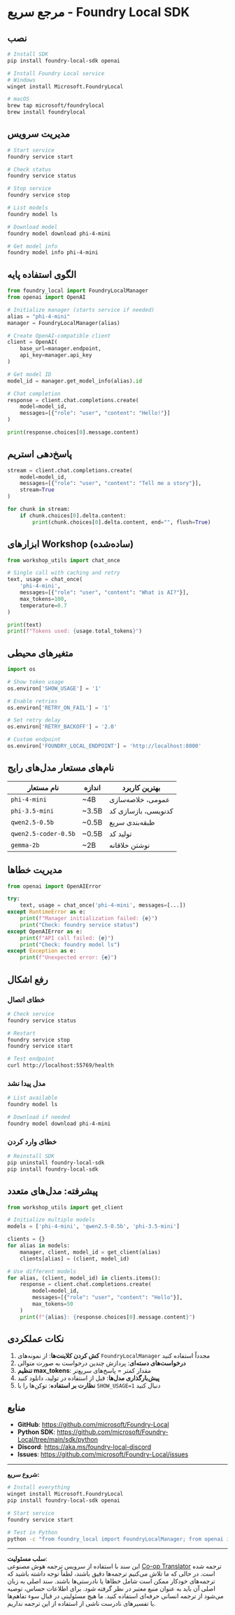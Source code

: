 <!--
CO_OP_TRANSLATOR_METADATA:
{
  "original_hash": "1a52481fe75c7692d785aef8da50e5e7",
  "translation_date": "2025-10-08T21:52:49+00:00",
  "source_file": "Workshop/FOUNDRY_SDK_QUICKREF.md",
  "language_code": "fa"
}
-->
# مرجع سریع - Foundry Local SDK

## نصب

```bash
# Install SDK
pip install foundry-local-sdk openai

# Install Foundry Local service
# Windows
winget install Microsoft.FoundryLocal

# macOS
brew tap microsoft/foundrylocal
brew install foundrylocal
```

## مدیریت سرویس

```bash
# Start service
foundry service start

# Check status
foundry service status

# Stop service
foundry service stop

# List models
foundry model ls

# Download model
foundry model download phi-4-mini

# Get model info
foundry model info phi-4-mini
```

## الگوی استفاده پایه

```python
from foundry_local import FoundryLocalManager
from openai import OpenAI

# Initialize manager (starts service if needed)
alias = "phi-4-mini"
manager = FoundryLocalManager(alias)

# Create OpenAI-compatible client
client = OpenAI(
    base_url=manager.endpoint,
    api_key=manager.api_key
)

# Get model ID
model_id = manager.get_model_info(alias).id

# Chat completion
response = client.chat.completions.create(
    model=model_id,
    messages=[{"role": "user", "content": "Hello!"}]
)

print(response.choices[0].message.content)
```

## پاسخ‌دهی استریم

```python
stream = client.chat.completions.create(
    model=model_id,
    messages=[{"role": "user", "content": "Tell me a story"}],
    stream=True
)

for chunk in stream:
    if chunk.choices[0].delta.content:
        print(chunk.choices[0].delta.content, end="", flush=True)
```

## ابزارهای Workshop (ساده‌شده)

```python
from workshop_utils import chat_once

# Single call with caching and retry
text, usage = chat_once(
    'phi-4-mini',
    messages=[{"role": "user", "content": "What is AI?"}],
    max_tokens=100,
    temperature=0.7
)

print(text)
print(f"Tokens used: {usage.total_tokens}")
```

## متغیرهای محیطی

```python
import os

# Show token usage
os.environ['SHOW_USAGE'] = '1'

# Enable retries
os.environ['RETRY_ON_FAIL'] = '1'

# Set retry delay
os.environ['RETRY_BACKOFF'] = '2.0'

# Custom endpoint
os.environ['FOUNDRY_LOCAL_ENDPOINT'] = 'http://localhost:8000'
```

## نام‌های مستعار مدل‌های رایج

| نام مستعار | اندازه | بهترین کاربرد |
|------------|--------|---------------|
| `phi-4-mini` | ~4B | عمومی، خلاصه‌سازی |
| `phi-3.5-mini` | ~3.5B | کدنویسی، بازسازی کد |
| `qwen2.5-0.5b` | ~0.5B | طبقه‌بندی سریع |
| `qwen2.5-coder-0.5b` | ~0.5B | تولید کد |
| `gemma-2b` | ~2B | نوشتن خلاقانه |

## مدیریت خطاها

```python
from openai import OpenAIError

try:
    text, usage = chat_once('phi-4-mini', messages=[...])
except RuntimeError as e:
    print(f"Manager initialization failed: {e}")
    print("Check: foundry service status")
except OpenAIError as e:
    print(f"API call failed: {e}")
    print("Check: foundry model ls")
except Exception as e:
    print(f"Unexpected error: {e}")
```

## رفع اشکال

### خطای اتصال
```bash
# Check service
foundry service status

# Restart
foundry service stop
foundry service start

# Test endpoint
curl http://localhost:55769/health
```

### مدل پیدا نشد
```bash
# List available
foundry model ls

# Download if needed
foundry model download phi-4-mini
```

### خطای وارد کردن
```bash
# Reinstall SDK
pip uninstall foundry-local-sdk
pip install foundry-local-sdk
```

## پیشرفته: مدل‌های متعدد

```python
from workshop_utils import get_client

# Initialize multiple models
models = ['phi-4-mini', 'qwen2.5-0.5b', 'phi-3.5-mini']

clients = {}
for alias in models:
    manager, client, model_id = get_client(alias)
    clients[alias] = (client, model_id)

# Use different models
for alias, (client, model_id) in clients.items():
    response = client.chat.completions.create(
        model=model_id,
        messages=[{"role": "user", "content": "Hello"}],
        max_tokens=50
    )
    print(f"{alias}: {response.choices[0].message.content}")
```

## نکات عملکردی

1. **کش کردن کلاینت‌ها**: از نمونه‌های `FoundryLocalManager` مجدداً استفاده کنید
2. **درخواست‌های دسته‌ای**: پردازش چندین درخواست به صورت متوالی
3. **تنظیم max_tokens**: مقدار کمتر = پاسخ‌های سریع‌تر
4. **پیش‌بارگذاری مدل‌ها**: قبل از استفاده در تولید، دانلود کنید
5. **نظارت بر استفاده**: توکن‌ها را با `SHOW_USAGE=1` دنبال کنید

## منابع

- **GitHub**: https://github.com/microsoft/Foundry-Local
- **Python SDK**: https://github.com/microsoft/Foundry-Local/tree/main/sdk/python
- **Discord**: https://aka.ms/foundry-local-discord
- **Issues**: https://github.com/microsoft/Foundry-Local/issues

---

**شروع سریع:**
```bash
# Install everything
winget install Microsoft.FoundryLocal
pip install foundry-local-sdk openai

# Start service
foundry service start

# Test in Python
python -c "from foundry_local import FoundryLocalManager; from openai import OpenAI; m = FoundryLocalManager('phi-4-mini'); c = OpenAI(base_url=m.endpoint, api_key=m.api_key); r = c.chat.completions.create(model=m.get_model_info('phi-4-mini').id, messages=[{'role':'user','content':'Hi'}]); print(r.choices[0].message.content)"
```

---

**سلب مسئولیت**:  
این سند با استفاده از سرویس ترجمه هوش مصنوعی [Co-op Translator](https://github.com/Azure/co-op-translator) ترجمه شده است. در حالی که ما تلاش می‌کنیم ترجمه‌ها دقیق باشند، لطفاً توجه داشته باشید که ترجمه‌های خودکار ممکن است شامل خطاها یا نادرستی‌ها باشند. سند اصلی به زبان اصلی آن باید به عنوان منبع معتبر در نظر گرفته شود. برای اطلاعات حساس، توصیه می‌شود از ترجمه انسانی حرفه‌ای استفاده کنید. ما هیچ مسئولیتی در قبال سوء تفاهم‌ها یا تفسیرهای نادرست ناشی از استفاده از این ترجمه نداریم.